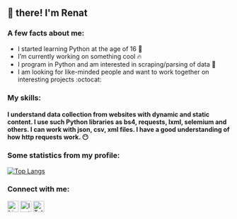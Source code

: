 ## :wave: there! I'm Renat

### A few facts about me:
- I started learning Python at the age of 16 :baby:
- I’m currently working on something cool :fire:
- I program in Python and am interested in scraping/parsing of data :pencil:
- I am looking for like-minded people and want to work together on interesting projects :octocat:

### My skills:
#### I understand data collection from websites with dynamic and static content. I use such Python libraries as bs4, requests, lxml, selemium and others. I can work with json, csv, xml files. I have a good understanding of how http requests work. :no_mouth: 

### Some statistics from my profile:

[![Top Langs](https://github-readme-stats.vercel.app/api/top-langs/?username=anuraghazra&layout=compact)](https://github.com/anuraghazra/github-readme-stats)

### Connect with me:

[<img aling="left" alt="LinkedIn" width="25px" src="https://cdn.jsdelivr.net/npm/simple-icons@v3/icons/linkedin.svg">][linkedin] 
[<img aling="left" alt="Instagram" width="25px" src="https://cdn.jsdelivr.net/npm/simple-icons@v3/icons/instagram.svg">][instagram] 
[<img aling="left" alt="Telegram" width="25px" src="https://cdn.jsdelivr.net/npm/simple-icons@v3/icons/telegram.svg">][telegram]

[linkedin]: www.linkedin.com/in/renathv
[instagram]: https://www.instagram.com/renat.hv/
[telegram]: https://t.me/yakuzza0